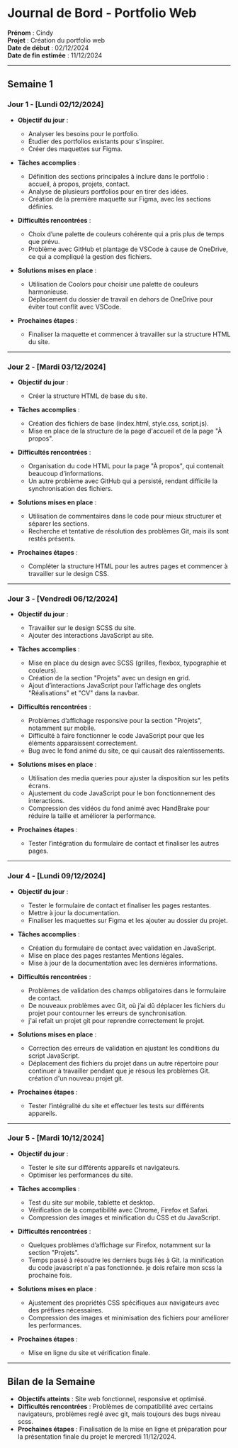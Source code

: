 # **Journal de Bord - Portfolio Web**

**Prénom** : Cindy  
**Projet** : Création du portfolio web  
**Date de début** : 02/12/2024  
**Date de fin estimée** : 11/12/2024

---

## **Semaine 1**

### **Jour 1 - [Lundi 02/12/2024]**
- **Objectif du jour** :
  - Analyser les besoins pour le portfolio.
  - Étudier des portfolios existants pour s’inspirer.
  - Créer des maquettes sur Figma.

- **Tâches accomplies** :
  - Définition des sections principales à inclure dans le portfolio : accueil, à propos, projets, contact.
  - Analyse de plusieurs portfolios pour en tirer des idées.
  - Création de la première maquette sur Figma, avec les sections définies.

- **Difficultés rencontrées** :
  - Choix d’une palette de couleurs cohérente qui a pris plus de temps que prévu.
  - Problème avec GitHub et plantage de VSCode à cause de OneDrive, ce qui a compliqué la gestion des fichiers.

- **Solutions mises en place** :
  - Utilisation de Coolors pour choisir une palette de couleurs harmonieuse.
  - Déplacement du dossier de travail en dehors de OneDrive pour éviter tout conflit avec VSCode.

- **Prochaines étapes** :
  - Finaliser la maquette et commencer à travailler sur la structure HTML du site.

---

### **Jour 2 - [Mardi 03/12/2024]**
- **Objectif du jour** :
  - Créer la structure HTML de base du site.

- **Tâches accomplies** :
  - Création des fichiers de base (index.html, style.css, script.js).
  - Mise en place de la structure de la page d'accueil et de la page "À propos".

- **Difficultés rencontrées** :
  - Organisation du code HTML pour la page "À propos", qui contenait beaucoup d’informations.
  - Un autre problème avec GitHub qui a persisté, rendant difficile la synchronisation des fichiers.

- **Solutions mises en place** :
  - Utilisation de commentaires dans le code pour mieux structurer et séparer les sections.
  - Recherche et tentative de résolution des problèmes Git, mais ils sont restés présents.

- **Prochaines étapes** :
  - Compléter la structure HTML pour les autres pages et commencer à travailler sur le design CSS.

---

### **Jour 3 - [Vendredi 06/12/2024]**
- **Objectif du jour** :
  - Travailler sur le design SCSS du site.
  - Ajouter des interactions JavaScript au site.

- **Tâches accomplies** :
  - Mise en place du design avec SCSS (grilles, flexbox, typographie et couleurs).
  - Création de la section "Projets" avec un design en grid.
  - Ajout d’interactions JavaScript pour l’affichage des onglets "Réalisations" et "CV" dans la navbar.

- **Difficultés rencontrées** :
  - Problèmes d’affichage responsive pour la section "Projets", notamment sur mobile.
  - Difficulté à faire fonctionner le code JavaScript pour que les éléments apparaissent correctement.
  - Bug avec le fond animé du site, ce qui causait des ralentissements.

- **Solutions mises en place** :
  - Utilisation des media queries pour ajuster la disposition sur les petits écrans.
  - Ajustement du code JavaScript pour le bon fonctionnement des interactions.
  - Compression des vidéos du fond animé avec HandBrake pour réduire la taille et améliorer la performance.

- **Prochaines étapes** :
  - Tester l’intégration du formulaire de contact et finaliser les autres pages.

---

### **Jour 4 - [Lundi 09/12/2024]**
- **Objectif du jour** :
  - Tester le formulaire de contact et finaliser les pages restantes.
  - Mettre à jour la documentation.
  - Finaliser les maquettes sur Figma et les ajouter au dossier du projet.

- **Tâches accomplies** :
  - Création du formulaire de contact avec validation en JavaScript.
  - Mise en place des pages restantes Mentions légales.
  - Mise à jour de la documentation avec les dernières informations.

- **Difficultés rencontrées** :
  - Problèmes de validation des champs obligatoires dans le formulaire de contact.
  - De nouveaux problèmes avec Git, où j’ai dû déplacer les fichiers du projet pour contourner les erreurs de synchronisation.
  - j'ai refait un projet git pour reprendre correctement le projet.

- **Solutions mises en place** :
  - Correction des erreurs de validation en ajustant les conditions du script JavaScript.
  - Déplacement des fichiers du projet dans un autre répertoire pour continuer à travailler pendant que je résous les problèmes Git.
  création d'un nouveau projet git.

- **Prochaines étapes** :
  - Tester l’intégralité du site et effectuer les tests sur différents appareils.

---

### **Jour 5 - [Mardi 10/12/2024]**
- **Objectif du jour** :
  - Tester le site sur différents appareils et navigateurs.
  - Optimiser les performances du site.

- **Tâches accomplies** :
  - Test du site sur mobile, tablette et desktop.
  - Vérification de la compatibilité avec Chrome, Firefox et Safari.
  - Compression des images et minification du CSS et du JavaScript.

- **Difficultés rencontrées** :
  - Quelques problèmes d’affichage sur Firefox, notamment sur la section "Projets".
  - Temps passé à résoudre les derniers bugs liés à Git.
  la minification du code javascript n'a pas fonctionnée. je dois refaire mon scss la prochaine fois. 

- **Solutions mises en place** :
  - Ajustement des propriétés CSS spécifiques aux navigateurs avec des préfixes nécessaires.
  - Compression des images et minimisation des fichiers pour améliorer les performances.

- **Prochaines étapes** :
  - Mise en ligne du site et vérification finale.

---

## **Bilan de la Semaine**
- **Objectifs atteints** : Site web fonctionnel, responsive et optimisé.
- **Difficultés rencontrées** : Problèmes de compatibilité avec certains navigateurs, problèmes reglé avec git, mais toujours des bugs niveau scss.
- **Prochaines étapes** : Finalisation de la mise en ligne et préparation pour la présentation finale du projet le mercredi 11/12/2024.
